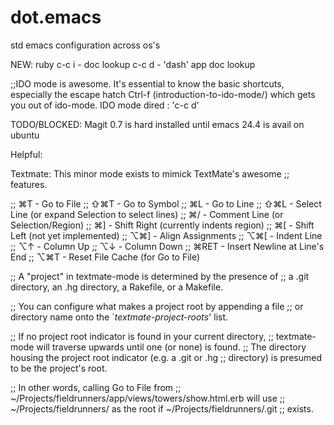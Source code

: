 # dot.emacs
std emacs configuration across os's

NEW:
ruby
c-c i - doc lookup
c-c d - 'dash' app doc lookup

;;IDO mode is awesome. It's essential to know the basic shortcuts, especially the escape hatch Ctrl-f (introduction-to-ido-mode/) which gets you out of ido-mode.
IDO mode dired : 'c-c d'


TODO/BLOCKED:
Magit 0.7 is hard installed until emacs 24.4 is avail on ubuntu

Helpful:

Textmate:
 This minor mode exists to mimick TextMate's awesome
 ;; features.

;;    ⌘T - Go to File
;;  ⇧⌘T - Go to Symbol
;;    ⌘L - Go to Line
;;  ⇧⌘L - Select Line (or expand Selection to select lines)
;;    ⌘/ - Comment Line (or Selection/Region)
;;    ⌘] - Shift Right (currently indents region)
;;    ⌘[ - Shift Left  (not yet implemented)
;;  ⌥⌘] - Align Assignments
;;  ⌥⌘[ - Indent Line
;;    ⌥↑ - Column Up
;;    ⌥↓ - Column Down
;;  ⌘RET - Insert Newline at Line's End
;;  ⌥⌘T - Reset File Cache (for Go to File)

;; A "project" in textmate-mode is determined by the presence of
;; a .git directory, an .hg directory, a Rakefile, or a Makefile.

;; You can configure what makes a project root by appending a file
;; or directory name onto the `*textmate-project-roots*' list.

;; If no project root indicator is found in your current directory,
;; textmate-mode will traverse upwards until one (or none) is found.
;; The directory housing the project root indicator (e.g. a .git or .hg
;; directory) is presumed to be the project's root.

;; In other words, calling Go to File from
;; ~/Projects/fieldrunners/app/views/towers/show.html.erb will use
;; ~/Projects/fieldrunners/ as the root if ~/Projects/fieldrunners/.git
;; exists.
